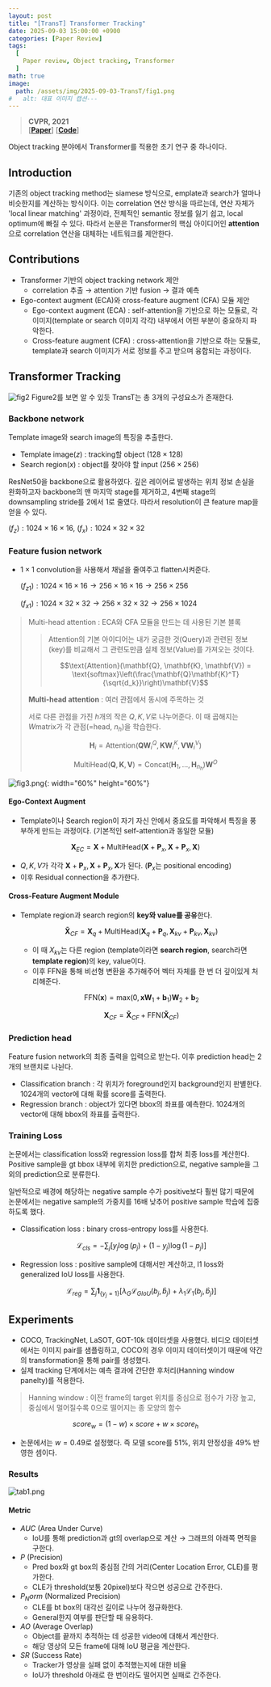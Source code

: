 ```yaml
---
layout: post
title: "[TransT] Transformer Tracking"
date: 2025-09-03 15:00:00 +0900
categories: [Paper Review]
tags:
  [
    Paper review, Object tracking, Transformer
  ]
math: true
image:
  path: /assets/img/2025-09-03-TransT/fig1.png
#   alt: 대표 이미지 캡션---
---
```

> **CVPR, 2021**<br/>
> [**[Paper](https://openaccess.thecvf.com/content/CVPR2021/html/Chen_Transformer_Tracking_CVPR_2021_paper.html)**]
> [**[Code](https://github.com/chenxin-dlut/TransT)**]

Object tracking 분야에서 Transformer를 적용한 초기 연구 중 하나이다.


## Introduction
기존의 object tracking method는 siamese 방식으로, emplate과 search가 얼마나 비슷한지를 계산하는 방식이다.
이는 correlation 연산 방식을 따르는데, 연산 자체가 'local linear matching' 과정이라, 전체적인 semantic 정보를 잃기 쉽고, local optimum에 빠질 수 있다.
따라서 논문은 Transformer의 핵심 아이디어인 **attention**으로 correlation 연산을 대체하는 네트워크를 제안한다.

## Contributions
- Transformer 기반의 object tracking network 제안
  - correlation 추출 → attention 기반 fusion → 결과 예측
- Ego-context augment (ECA)와 cross-feature augment (CFA) 모듈 제안
  - Ego-context augment (ECA) : self-attention을 기반으로 하는 모듈로, 각 이미지(template or search 이미지 각각) 내부에서 어떤 부분이 중요하지 파악한다.
  - Cross-feature augment (CFA) : cross-attention을 기반으로 하는 모듈로, template과 search 이미지가 서로 정보를 주고 받으며 융합되는 과정이다.

## Transformer Tracking
![fig2](../assets/img/2025-09-03-TransT/fig2.png)
Figure2를 보면 알 수 있듯 TransT는 총 3개의 구성요소가 존재한다. 

### Backbone network
Template image와 search image의 특징을 추출한다. 
- Template image($z$) : tracking할 object ($128\times128$)
- Search region($x$) : object를 찾아야 할 input ($256\times256$)

ResNet50을 backbone으로 활용하였다. 깊은 레이어로 발생하는 위치 정보 손실을 완화하고자 backbone의 맨 마지막 stage를 제거하고, 4번째 stage의 downsampling stride를 2에서 1로 줄였다.
따라서 resolution이 큰 feature map을 얻을 수 있다.

$(f_z) : 1024\times16\times16$, $(f_x) : 1024\times32\times32$

### Feature fusion network
- $1\times1$ convolution을 사용해서 채널을 줄여주고 flatten시켜준다. 

  $(f_{z1}) : 1024\times16\times16→256\times16\times16→256\times256$

  $(f_{x1}) : 1024\times32\times32→256\times32\times32→256\times1024$

> Multi-head attention : ECA와 CFA 모듈을 만드는 데 사용된 기본 블록
>> Attention의 기본 아이디어는 내가 궁금한 것(Query)과 관련된 정보(key)를 비교해서 그 관련도만큼 실제 정보(Value)를 가져오는 것이다.
>>
>> $$\text{Attention}(\mathbf{Q}, \mathbf{K}, \mathbf{V}) = \text{softmax}\left(\frac{\mathbf{Q}\mathbf{K}^T}{\sqrt{d_k}}\right)\mathbf{V}$$
> 
> **Multi-head attention** : 여러 관점에서 동시에 주목하는 것
> 
> 서로 다른 관점을 가진 $h$개의 작은 $Q, K, V$로 나누어준다. 이 때 곱해지는 $W$matrix가 각 관점(=head, $n_h$)을 학습한다.
> 
> $$\mathbf{H}_i = \text{Attention}(\mathbf{Q}\mathbf{W}_i^Q, \mathbf{K}\mathbf{W}_i^K, \mathbf{V}\mathbf{W}_i^V)$$
>
> $$\text{MultiHead}(\mathbf{Q}, \mathbf{K}, \mathbf{V}) = \text{Concat}(\mathbf{H}_1, ..., \mathbf{H}_{n_h})\mathbf{W}^O$$

![fig3.png](../assets/img/2025-09-03-TransT/fig3.png){: width="60%" height="60%"}


#### Ego-Context Augment
- Template이나 Search region이 자기 자신 안에서 중요도를 파악해서 특징을 풍부하게 만드는 과정이다. (기본적인 self-attention과 동일한 모듈)

$$\mathbf{X}_{EC} = \mathbf{X} + \text{MultiHead}(\mathbf{X} + \mathbf{P}_x, \mathbf{X} + \mathbf{P}_x, \mathbf{X})$$

- $Q, K, V$가 각각 $\mathbf{X} + \mathbf{P}_x, \mathbf{X} + \mathbf{P}_x, \mathbf{X}$가 된다. ($\mathbf{P}_x$는 positional encoding)
- 이후 Residual connection을 추가한다.

#### Cross-Feature Augment Module
- Template region과 search region의 **key와 value를 공유**한다.

  $$\mathbf{\tilde{X}}_{CF} = \mathbf{X}_q + \text{MultiHead}(\mathbf{X}_q + \mathbf{P}_q, \mathbf{X}_{kv} + \mathbf{P}_{kv}, \mathbf{X}_{kv})$$

  - 이 때 $X_{kv}$는 다른 region (template이라면 **search region**, search라면 **template region**)의 key, value이다.
  - 이후 FFN을 통해 비선형 변환을 추가해주어 벡터 자체를 한 번 더 깊이있게 처리해준다.
  
  $$\text{FFN}(\mathbf{x}) = \text{max}(0, \mathbf{x}\mathbf{W}_1 + \mathbf{b}_1)\mathbf{W}_2 + \mathbf{b}_2$$

  $$\mathbf{X}_{CF} = \mathbf{\tilde{X}}_{CF} + \text{FFN}(\mathbf{\tilde{X}}_{CF})$$

### Prediction head
Feature fusion network의 최종 출력을 입력으로 받는다. 이후 prediction head는 2개의 브랜치로 나뉜다.

- Classification branch : 각 위치가 foreground인지 background인지 판별한다. 1024개의 vector에 대해 확률 score를 출력한다.
- Regression branch : object가 있다면 bbox의 좌표를 예측한다. 1024개의 vector에 대해 bbox의 좌표를 출력한다.

### Training Loss
논문에서는 classification loss와 regression loss를 합쳐 최종 loss를 계산한다. Positive sample을 gt bbox 내부에 위치한 prediction으로, negative sample을 그 외의 prediction으로 분류한다.

일반적으로 배경에 해당하는 negative sample 수가 positive보다 훨씬 많기 때문에 논문에서는 negative sample의 가중치를 16배 낮추어 positive sample 학습에 집중하도록 했다.

- Classification loss : binary cross-entropy loss를 사용한다.

  $$\mathcal{L}_{cls} = -\sum_j [y_j\log(p_j) + (1-y_j)\log(1-p_j)]$$

- Regression loss : positive sample에 대해서만 계산하고, l1 loss와 generalized IoU loss를 사용한다.

  $$\mathcal{L}_{reg} = \sum_j \mathbf{1}_{\{y_j=1\}} [\lambda_G\mathcal{L}_{GIoU}(b_j, \hat{b}_j) + \lambda_1\mathcal{L}_{1}(b_j, \hat{b}_j)]$$

## Experiments
- COCO, TrackingNet, LaSOT, GOT-10k 데이터셋을 사용했다. 비디오 데이터셋에서는 이미지 pair를 샘플링하고, COCO의 경우 이미지 데이터셋이기 때문에 약간의 transformation을 통해 pair를 생성했다.
- 실제 tracking 단계에서는 예측 결과에 간단한 후처리(Hanning window panelty)를 적용한다.
> Hanning window : 이전 frame의 target 위치를 중심으로 점수가 가장 높고, 중심에서 멀어질수록 0으로 떨어지는 종 모양의 함수 

$$score_w = (1-w) \times score + w \times score_h$$

- 논문에서는 $w=0.49$로 설정했다. 즉 모델 score를 51%, 위치 안정성을 49% 반영한 셈이다.

### Results
![tab1.png](../assets/img/2025-09-03-TransT/tab1.png)

#### Metric
- $AUC$ (Area Under Curve)
  - IoU를 통해 prediction과 gt의 overlap으로 계산 → 그래프의 아래쪽 면적을 구한다.
- $P$ (Precision)
  - Pred box와 gt box의 중심점 간의 거리(Center Location Error, CLE)를 평가한다.
  - CLE가 threshold(보통 20pixel)보다 작으면 성공으로 간주한다.
- $P_Norm$ (Normalized Precision)
  - CLE를 bt box의 대각선 길이로 나누어 정규화한다.
  - General한지 여부를 판단할 때 유용하다. 
- $AO$ (Average Overlap)
  - Object를 끝까지 추적하는 데 성공한 video에 대해서 계산한다.
  - 해당 영상의 모든 frame에 대해 IoU 평균을 계산한다.
- $SR$ (Success Rate)
  - Tracker가 영상을 실패 없이 추적했는지에 대한 비율
  - IoU가 threshold 아래로 한 번이라도 떨어지면 실패로 간주한다.
